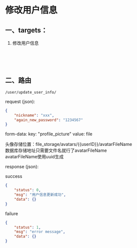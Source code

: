 # 修改用户信息

## 一、targets：
1. 修改用户信息

<br><br><br>

## 二、路由
```
/user/update_user_info/
```
request (json):
```json
{
    "nickname": "xxx",
    "again_new_password": "1234567"
}
```
form-data:
key: "profile_picture"
value: file

头像存储位置：file_storage/avatars/{{userID}}/avatarFileName<br>
数据库存储地址只需要文件名就行了avatarFileName<br>
avatarFileName使用uuid生成

response (json):<br>

success
```json
{
    "status": 0,
    "msg": "用户信息更新成功",
    "data": {}
}
```
failure
```json
{
    "status": 1,
    "msg": "error message",
    "data": {}
}

```